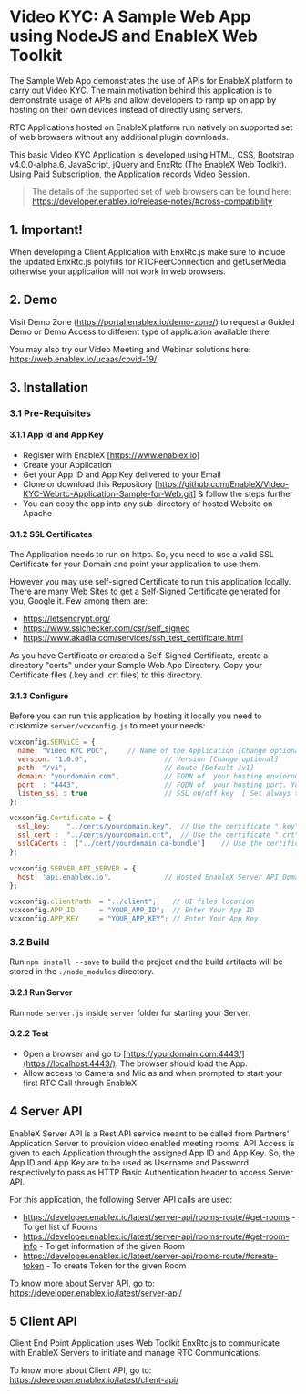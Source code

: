 # Video KYC: A Sample Web App using NodeJS and EnableX Web Toolkit

The Sample Web App demonstrates the use of APIs for EnableX platform to carry out Video KYC. The main motivation behind this application is to demonstrate usage of APIs and allow developers to ramp up on app by hosting on their own devices instead of directly using servers.

RTC Applications hosted on EnableX platform run natively on supported set of web browsers without any additional plugin downloads. 

This basic  Video KYC Application is developed using HTML, CSS, Bootstrap v4.0.0-alpha.6, JavaScript, jQuery and EnxRtc (The EnableX Web Toolkit). Using Paid Subscription, the Application records Video Session.

>The details of the supported set of web browsers can be found here:
https://developer.enablex.io/release-notes/#cross-compatibility

## 1. Important!

When developing a Client Application with EnxRtc.js make sure to include the updated EnxRtc.js polyfills for RTCPeerConnection and getUserMedia otherwise your application will not work in web browsers.

## 2. Demo

Visit Demo Zone (https://portal.enablex.io/demo-zone/) to request a Guided Demo or Demo Access to different type of application available there.

You may also try our Video Meeting and Webinar solutions here: https://web.enablex.io/ucaas/covid-19/

## 3. Installation

### 3.1 Pre-Requisites

#### 3.1.1 App Id and App Key

* Register with EnableX [https://www.enablex.io] 
* Create your Application
* Get your App ID and App Key delivered to your Email
* Clone or download this Repository [https://github.com/EnableX/Video-KYC-Webrtc-Application-Sample-for-Web.git] & follow the steps further 
* You can copy the app into any sub-directory of hosted Website on Apache

#### 3.1.2 SSL Certificates

The Application needs to run on https. So, you need to use a valid SSL Certificate for your Domain and point your application to use them.

However you may use self-signed Certificate to run this application locally. There are many Web Sites to get a Self-Signed Certificate generated for you, Google it. Few among them are:
* https://letsencrypt.org/
* https://www.sslchecker.com/csr/self_signed
* https://www.akadia.com/services/ssh_test_certificate.html  

As you have Certificate or created a Self-Signed Certificate, create a directory "certs" under your Sample Web App Directory. Copy your Certificate files (.key and .crt files)  to this directory.


#### 3.1.3 Configure

Before you can run this application by hosting it locally you need to customize `server/vcxconfig.js` to meet your needs:
```javascript 
vcxconfig.SERViCE = {
  name: "Video KYC POC",     // Name of the Application [Change optional]
  version: "1.0.0",                   // Version [Change optional]
  path: "/v1",                        // Route [Default /v1]
  domain: "yourdomain.com",           // FQDN of  your hosting enviornment
  port  : "4443",                     // FQDN of  your hosting port. You need sudo permission if you want to use standard 443
  listen_ssl : true                   // SSL on/off key  [ Set always to "true" ]
};

vcxconfig.Certificate = {
  ssl_key:    "../certs/yourdomain.key",  // Use the certificate ".key" [self signed or registered]
  ssl_cert :  "../certs/yourdomain.crt",  // Use the certificate ".crt" [self signed or registered]
  sslCaCerts :  ["../cert/yourdomain.ca-bundle"]    // Use the certificate CA[chain] [self signed or registered]
};

vcxconfig.SERVER_API_SERVER = {
  host: 'api.enablex.io',             // Hosted EnableX Server API Domain Name
};

vcxconfig.clientPath  = "../client";    // UI files location
vcxconfig.APP_ID      = "YOUR_APP_ID";  // Enter Your App ID
vcxconfig.APP_KEY     = "YOUR_APP_KEY"; // Enter Your App Key
```

### 3.2 Build

Run `npm install --save` to build the project and the build artifacts will be stored in the `./node_modules` directory.


#### 3.2.1 Run Server

Run `node server.js` inside `server` folder for starting your Server. 


#### 3.2.2 Test 

* Open a browser and go to [https://yourdomain.com:4443/](https://localhost:4443/). The browser should load the App. 
* Allow access to Camera and Mic as and when prompted to start your first RTC Call through EnableX



## 4 Server API

EnableX Server API is a Rest API service meant to be called from Partners' Application Server to provision video enabled 
meeting rooms. API Access is given to each Application through the assigned App ID and App Key. So, the App ID and App Key 
are to be used as Username and Password respectively to pass as HTTP Basic Authentication header to access Server API.
 
For this application, the following Server API calls are used: 
* https://developer.enablex.io/latest/server-api/rooms-route/#get-rooms - To get list of Rooms
* https://developer.enablex.io/latest/server-api/rooms-route/#get-room-info - To get information of the given Room
* https://developer.enablex.io/latest/server-api/rooms-route/#create-token - To create Token for the given Room

To know more about Server API, go to:
https://developer.enablex.io/latest/server-api/



## 5 Client API

Client End Point Application uses Web Toolkit EnxRtc.js to communicate with EnableX Servers to initiate and manage RTC Communications.  

To know more about Client API, go to:
https://developer.enablex.io/latest/client-api/
